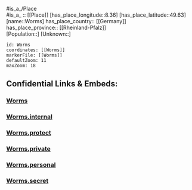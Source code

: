 ﻿---
location: [49.63,8.36] 
mapzoom: [7,12] 
mapmarker: city 
type: City
tags:
- geo/City


SpocWebEntityId: 10057
isDeleted: false
confidential: public

---
#is_a_/Place  
#is_a_ :: [[Place]] 
[has_place_longitude::8.36] 
[has_place_latitude::49.63] 
[name::Worms] 
has_place_country:: [[Germany]]  
has_place_province:: [[Rheinland-Pfalz]]  
[Population::] 
[Unknown::] 


```leaflet
id: Worms
coordinates: [[Worms]] 
markerFile: [[Worms]] 
defaultZoom: 11 
maxZoom: 18
```


## Confidential Links & Embeds: 

### [Worms](/_public/Earth/Continent/Europe/Europe~Central/Germany/Germany~West/Rheinland-Pfalz/counties~RP/Worms.md) 

### [Worms.internal](/_internal/Earth/Continent/Europe/Europe~Central/Germany/Germany~West/Rheinland-Pfalz/counties~RP/Worms.internal.md) 

### [Worms.protect](/_protect/Earth/Continent/Europe/Europe~Central/Germany/Germany~West/Rheinland-Pfalz/counties~RP/Worms.protect.md) 

### [Worms.private](/_private/Earth/Continent/Europe/Europe~Central/Germany/Germany~West/Rheinland-Pfalz/counties~RP/Worms.private.md) 

### [Worms.personal](/_personal/Earth/Continent/Europe/Europe~Central/Germany/Germany~West/Rheinland-Pfalz/counties~RP/Worms.personal.md) 

### [Worms.secret](/_secret/Earth/Continent/Europe/Europe~Central/Germany/Germany~West/Rheinland-Pfalz/counties~RP/Worms.secret.md) 
